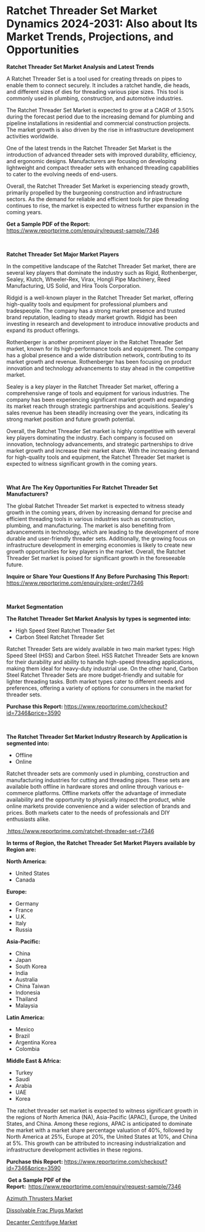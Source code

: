 <p><h1>Ratchet Threader Set Market Dynamics 2024-2031: Also about Its Market Trends, Projections, and Opportunities</h1></p><p><strong>Ratchet Threader Set Market Analysis and Latest Trends</strong></p>
<p><p>A Ratchet Threader Set is a tool used for creating threads on pipes to enable them to connect securely. It includes a ratchet handle, die heads, and different sizes of dies for threading various pipe sizes. This tool is commonly used in plumbing, construction, and automotive industries.</p><p>The Ratchet Threader Set Market is expected to grow at a CAGR of 3.50% during the forecast period due to the increasing demand for plumbing and pipeline installations in residential and commercial construction projects. The market growth is also driven by the rise in infrastructure development activities worldwide.</p><p>One of the latest trends in the Ratchet Threader Set Market is the introduction of advanced threader sets with improved durability, efficiency, and ergonomic designs. Manufacturers are focusing on developing lightweight and compact threader sets with enhanced threading capabilities to cater to the evolving needs of end-users.</p><p>Overall, the Ratchet Threader Set Market is experiencing steady growth, primarily propelled by the burgeoning construction and infrastructure sectors. As the demand for reliable and efficient tools for pipe threading continues to rise, the market is expected to witness further expansion in the coming years.</p></p>
<p><strong>Get a Sample PDF of the Report:&nbsp;</strong> <a href="https://www.reportprime.com/enquiry/request-sample/7346">https://www.reportprime.com/enquiry/request-sample/7346</a></p>
<p>&nbsp;</p>
<p><strong>Ratchet Threader Set Major Market Players</strong></p>
<p><p>In the competitive landscape of the Ratchet Threader Set market, there are several key players that dominate the industry such as Rigid, Rothenberger, Sealey, Klutch, Wheeler-Rex, Virax, Hongli Pipe Machinery, Reed Manufacturing, US Solid, and Hira Tools Corporation.</p><p>Ridgid is a well-known player in the Ratchet Threader Set market, offering high-quality tools and equipment for professional plumbers and tradespeople. The company has a strong market presence and trusted brand reputation, leading to steady market growth. Ridgid has been investing in research and development to introduce innovative products and expand its product offerings.</p><p>Rothenberger is another prominent player in the Ratchet Threader Set market, known for its high-performance tools and equipment. The company has a global presence and a wide distribution network, contributing to its market growth and revenue. Rothenberger has been focusing on product innovation and technology advancements to stay ahead in the competitive market.</p><p>Sealey is a key player in the Ratchet Threader Set market, offering a comprehensive range of tools and equipment for various industries. The company has been experiencing significant market growth and expanding its market reach through strategic partnerships and acquisitions. Sealey's sales revenue has been steadily increasing over the years, indicating its strong market position and future growth potential.</p><p>Overall, the Ratchet Threader Set market is highly competitive with several key players dominating the industry. Each company is focused on innovation, technology advancements, and strategic partnerships to drive market growth and increase their market share. With the increasing demand for high-quality tools and equipment, the Ratchet Threader Set market is expected to witness significant growth in the coming years.</p></p>
<p>&nbsp;</p>
<p><strong>What Are The Key Opportunities For Ratchet Threader Set Manufacturers?</strong></p>
<p><p>The global Ratchet Threader Set market is expected to witness steady growth in the coming years, driven by increasing demand for precise and efficient threading tools in various industries such as construction, plumbing, and manufacturing. The market is also benefiting from advancements in technology, which are leading to the development of more durable and user-friendly threader sets. Additionally, the growing focus on infrastructure development in emerging economies is likely to create new growth opportunities for key players in the market. Overall, the Ratchet Threader Set market is poised for significant growth in the foreseeable future.</p></p>
<p><strong>Inquire or Share Your Questions If Any Before Purchasing This Report:</strong> <a href="https://www.reportprime.com/enquiry/pre-order/7346">https://www.reportprime.com/enquiry/pre-order/7346</a></p>
<p>&nbsp;</p>
<p><strong>Market Segmentation</strong></p>
<p><strong>The Ratchet Threader Set Market Analysis by types is segmented into:</strong></p>
<p><ul><li>High Speed Steel Ratchet Threader Set</li><li>Carbon Steel Ratchet Threader Set</li></ul></p>
<p><p>Ratchet Threader Sets are widely available in two main market types: High Speed Steel (HSS) and Carbon Steel. HSS Ratchet Threader Sets are known for their durability and ability to handle high-speed threading applications, making them ideal for heavy-duty industrial use. On the other hand, Carbon Steel Ratchet Threader Sets are more budget-friendly and suitable for lighter threading tasks. Both market types cater to different needs and preferences, offering a variety of options for consumers in the market for threader sets.</p></p>
<p><strong>Purchase this Report:&nbsp;</strong><a href="https://www.reportprime.com/checkout?id=7346&price=3590">https://www.reportprime.com/checkout?id=7346&price=3590</a></p>
<p>&nbsp;</p>
<p><strong>The Ratchet Threader Set Market Industry Research by Application is segmented into:</strong></p>
<p><ul><li>Offline</li><li>Online</li></ul></p>
<p><p>Ratchet threader sets are commonly used in plumbing, construction and manufacturing industries for cutting and threading pipes. These sets are available both offline in hardware stores and online through various e-commerce platforms. Offline markets offer the advantage of immediate availability and the opportunity to physically inspect the product, while online markets provide convenience and a wider selection of brands and prices. Both markets cater to the needs of professionals and DIY enthusiasts alike.</p></p>
<p><a href="https://www.reportprime.com/ratchet-threader-set-r7346">&nbsp;https://www.reportprime.com/ratchet-threader-set-r7346</a></p>
<p><strong>In terms of Region, the Ratchet Threader Set Market Players available by Region are:</strong></p>
<p>
    <p> <strong> North America: </strong>
        <ul>
            <li>United States</li>
            <li>Canada</li>
        </ul>
        </p> 
    <p> <strong> Europe: </strong>
        <ul>
            <li>Germany</li>
            <li>France</li>
            <li>U.K.</li>
            <li>Italy</li>
            <li>Russia</li>
        </ul>
        </p> 
    <p> <strong> Asia-Pacific: </strong>
        <ul>
            <li>China</li>
            <li>Japan</li>
            <li>South Korea</li>
            <li>India</li>
            <li>Australia</li>
            <li>China Taiwan</li>
            <li>Indonesia</li>
            <li>Thailand</li>
            <li>Malaysia</li>
        </ul>
        </p> 
    <p> <strong> Latin America: </strong>
        <ul>
            <li>Mexico</li>
            <li>Brazil</li>
            <li>Argentina Korea</li>
            <li>Colombia</li>
        </ul>
        </p> 
    <p> <strong> Middle East & Africa: </strong>
        <ul>
            <li>Turkey</li>
            <li>Saudi</li>
            <li>Arabia</li>
            <li>UAE</li>
            <li>Korea</li>
        </ul>
    </p>
    </p>
<p><p>The ratchet threader set market is expected to witness significant growth in the regions of North America (NA), Asia-Pacific (APAC), Europe, the United States, and China. Among these regions, APAC is anticipated to dominate the market with a market share percentage valuation of 40%, followed by North America at 25%, Europe at 20%, the United States at 10%, and China at 5%. This growth can be attributed to increasing industrialization and infrastructure development activities in these regions.</p></p>
<p><strong>Purchase this Report: </strong><a href="https://www.reportprime.com/checkout?id=7346&price=3590">https://www.reportprime.com/checkout?id=7346&price=3590</a></p>
<p>&nbsp;<strong>Get a Sample PDF of the Report:&nbsp;&nbsp;</strong><a href="https://www.reportprime.com/enquiry/request-sample/7346">https://www.reportprime.com/enquiry/request-sample/7346</a></p>
<p><strong></strong></p>
<p><p><a href="https://github.com/qrkceaah30/Market-Research-Report-List-1/blob/main/azimuth-thrusters-market.md">Azimuth Thrusters Market</a></p><p><a href="https://github.com/BryceTownsendr/Market-Research-Report-List-5/blob/main/dissolvable-frac-plugs-market.md">Dissolvable Frac Plugs Market</a></p><p><a href="https://github.com/caicuccucga/Market-Research-Report-List-1/blob/main/decanter-centrifuge-market.md">Decanter Centrifuge Market</a></p></p>